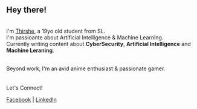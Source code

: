 ## Hey there!

<br>I'm  <a href="https://web.facebook.com/thirshe.perera">Thirshe</a>,  a  19yo  old  student  from  SL. <br>
I'm  passioante  about  Artificial  Intelligence  &  Machine  Learning. <br>
Currently writing content about <b>CyberSecurity</b>, <b>Artificial Intelligence</b> and <b>Machine Leraning</b>.<br>

<br>
Beyond work, I'm an avid anime enthusiast & passionate gamer.
<br><br><br>
Let's Connect!<br>




 [Facebook](https://web.facebook.com/thirshe.perera) |   [LinkedIn](https://www.linkedin.com/in/thirshe-perera-109644276/?lipi=urn%3Ali%3Apage%3Aprofile_common_profile_index%3Bd5c976e4-ae37-497b-b3bd-851b508d983c)


